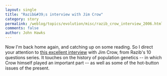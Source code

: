 ```yaml
---
layout: single 
title: "Razib&#39;s interview with Jim Crow" 
category: story
permalink: /weblog/topics/evolution/misc/razib_crow_interview_2006.html
comments: false 
author: John Hawks 
---
```



<p>
Now I'm back home again, and catching up on some reading. So I direct your attention to <a href="http://www.gnxp.com/blog/2006/06/10-questions-for-jim-crow.php">this excellent interview</a> with Jim Crow, from Razib's 10 questions series. It touches on the history of population genetics -- in which Crow himself played an important part -- as well as some of the hot-button issues of the present. 
</p>

